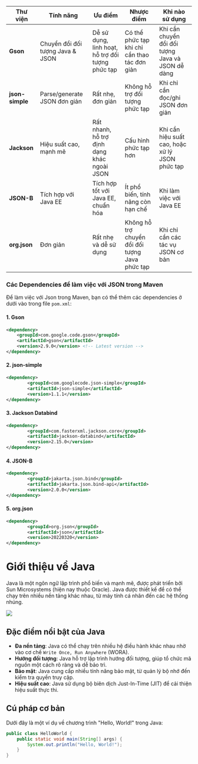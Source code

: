 | Thư viện     | Tính năng                | Ưu điểm                                       | Nhược điểm                                 | Khi nào sử dụng |
|--------------|--------------------------|-----------------------------------------------|--------------------------------------------|----------------|
| **Gson**     | Chuyển đổi đối tượng Java & JSON | Dễ sử dụng, linh hoạt, hỗ trợ đối tượng phức tạp | Có thể phức tạp khi chỉ cần thao tác đơn giản | Khi cần chuyển đổi đối tượng Java và JSON dễ dàng |
| **json-simple** | Parse/generate JSON đơn giản  | Rất nhẹ, đơn giản                            | Không hỗ trợ đối tượng phức tạp              | Khi chỉ cần đọc/ghi JSON đơn giản |
| **Jackson**  | Hiệu suất cao, mạnh mẽ      | Rất nhanh, hỗ trợ định dạng khác ngoài JSON   | Cấu hình phức tạp hơn                      | Khi cần hiệu suất cao, hoặc xử lý JSON phức tạp |
| **JSON-B**   | Tích hợp với Java EE        | Tích hợp tốt với Java EE, chuẩn hóa          | Ít phổ biến, tính năng còn hạn chế           | Khi làm việc với Java EE |
| **org.json** | Đơn giản                   | Rất nhẹ và dễ sử dụng                        | Không hỗ trợ chuyển đổi đối tượng Java phức tạp | Khi chỉ cần các tác vụ JSON cơ bản |


### Các Dependencies để làm việc với JSON trong Maven

Để làm việc với Json trong Maven, bạn có thể thêm các dependencies ở dưới vào trong file `pom.xml`:

#### 1. Gson
```xml
<dependency>
    <groupId>com.google.code.gson</groupId>
    <artifactId>gson</artifactId>
    <version>2.9.0</version> <!-- Latest version -->
</dependency>
```
#### 2. json-simple
```xml
<dependency>
        <groupId>com.googlecode.json-simple</groupId>
        <artifactId>json-simple</artifactId>
        <version>1.1.1</version>
</dependency>
```
#### 3. Jackson Databind
```xml
<dependency>
        <groupId>com.fasterxml.jackson.core</groupId>
        <artifactId>jackson-databind</artifactId>
        <version>2.15.0</version>
</dependency>
```
#### 4. JSON-B
```xml
<dependency>
        <groupId>jakarta.json.bind</groupId>
        <artifactId>jakarta.json.bind-api</artifactId>
        <version>2.0.0</version>
</dependency>
```
#### 5. org.json
```xml
<dependency>
        <groupId>org.json</groupId>
        <artifactId>json</artifactId>
        <version>20220320</version>
</dependency>
```

 
 # Giới thiệu về Java

Java là một ngôn ngữ lập trình phổ biến và mạnh mẽ, được phát triển bởi Sun Microsystems (hiện nay thuộc Oracle). Java được thiết kế để có thể chạy trên nhiều nền tảng khác nhau, từ máy tính cá nhân đến các hệ thống nhúng.

![](https://th.bing.com/th/id/OIP.2vUTawLyzalDoTv7zF6JTQHaEo?rs=1&pid=ImgDetMain)
## Đặc điểm nổi bật của Java

- **Đa nền tảng**: Java có thể chạy trên nhiều hệ điều hành khác nhau nhờ vào cơ chế `Write Once, Run Anywhere` (WORA).
- **Hướng đối tượng**: Java hỗ trợ lập trình hướng đối tượng, giúp tổ chức mã nguồn một cách rõ ràng và dễ bảo trì.
- **Bảo mật**: Java cung cấp nhiều tính năng bảo mật, từ quản lý bộ nhớ đến kiểm tra quyền truy cập.
- **Hiệu suất cao**: Java sử dụng bộ biên dịch Just-In-Time (JIT) để cải thiện hiệu suất thực thi.

## Cú pháp cơ bản

Dưới đây là một ví dụ về chương trình "Hello, World!" trong Java:

```java
public class HelloWorld {
    public static void main(String[] args) {
        System.out.println("Hello, World!");
    }
}

